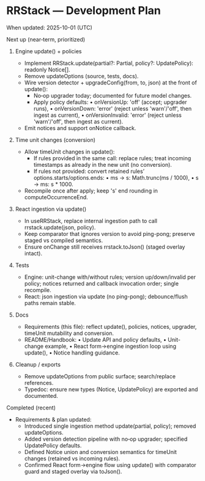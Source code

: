 # RRStack — Development Plan

When updated: 2025-10-01 (UTC)

Next up (near‑term, prioritized)

1. Engine update() + policies
   - Implement RRStack.update(partial?: Partial<RRStackOptions>, policy?: UpdatePolicy): readonly Notice[].
   - Remove updateOptions (source, tests, docs).
   - Wire version detector + upgradeConfig(from, to, json) at the front of update():
     - No‑op upgrader today; documented for future model changes.
     - Apply policy defaults: • onVersionUp: 'off' (accept; upgrader runs), • onVersionDown: 'error' (reject unless 'warn'/'off', then ingest as current), • onVersionInvalid: 'error' (reject unless 'warn'/'off', then ingest as current).
   - Emit notices and support onNotice callback.

2. Time unit changes (conversion)
   - Allow timeUnit changes in update():
     - If rules provided in the same call: replace rules; treat incoming timestamps as already in the new unit (no conversion).
     - If rules not provided: convert retained rules’ options.starts/options.ends: • ms → s: Math.trunc(ms / 1000), • s → ms: s \* 1000.
   - Recompile once after apply; keep 's' end rounding in computeOccurrenceEnd.

3. React ingestion via update()
   - In useRRStack, replace internal ingestion path to call rrstack.update(json, policy).
   - Keep comparator that ignores version to avoid ping-pong; preserve staged vs compiled semantics.
   - Ensure onChange still receives rrstack.toJson() (staged overlay intact).

4. Tests
   - Engine: unit-change with/without rules; version up/down/invalid per policy; notices returned and callback invocation order; single recompile.
   - React: json ingestion via update (no ping-pong); debounce/flush paths remain stable.

5. Docs
   - Requirements (this file): reflect update(), policies, notices, upgrader, timeUnit mutability and conversion.
   - README/Handbook: • Update API and policy defaults, • Unit-change example, • React form→engine ingestion loop using update(), • Notice handling guidance.

6. Cleanup / exports
   - Remove updateOptions from public surface; search/replace references.
   - Typedoc: ensure new types (Notice, UpdatePolicy) are exported and documented.

Completed (recent)

- Requirements & plan updated:
  - Introduced single ingestion method update(partial, policy); removed updateOptions.
  - Added version detection pipeline with no‑op upgrader; specified UpdatePolicy defaults.
  - Defined Notice union and conversion semantics for timeUnit changes (retained vs incoming rules).
  - Confirmed React form→engine flow using update() with comparator guard and staged overlay via toJson().
